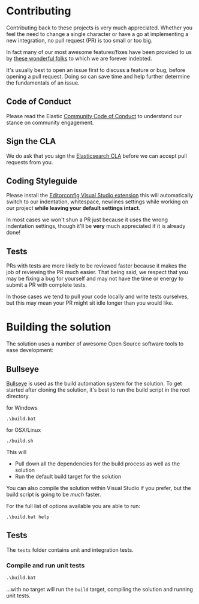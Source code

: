 # Contributing

Contributing back to these projects is very much appreciated. Whether you feel the need to change a single character or have a go at implementing a new integration, no pull request (PR) is too small or too big.

In fact many of our most awesome features/fixes have been provided to us by [these wonderful folks](https://github.com/elastic/elastic-ingest-dotnet/graphs/contributors) to which we are forever indebted. 

It's usually best to open an issue first to discuss a feature or bug, before opening a pull request. Doing so can save time and help further determine the fundamentals of an issue.

## Code of Conduct

Please read the Elastic [Community Code of Conduct](https://www.elastic.co/community/codeofconduct) to understand our stance on community engagement.

## Sign the CLA

We do ask that you sign the [Elasticsearch CLA](https://www.elastic.co/contributor-agreement) before we can accept pull requests from you. 

## Coding Styleguide

Please install the [Editorconfig Visual Studio extension](https://visualstudiogallery.msdn.microsoft.com/c8bccfe2-650c-4b42-bc5c-845e21f96328) this will automatically switch to our indentation, whitespace, newlines settings while working on our project **while leaving your default settings intact**.

In most cases we won't shun a PR just because it uses the wrong indentation settings, though it'll be **very** much appreciated if it is already done!

## Tests

PRs with tests are more likely to be reviewed faster because it makes the job of reviewing the PR much easier. That being said,
we respect that you may be fixing a bug for yourself and may not have the time or energy to submit a PR with complete tests. 

In those cases we tend to pull your code locally and write tests ourselves, but this may mean your PR might sit idle longer than you would like.

# Building the solution

The solution uses a number of awesome Open Source software tools to ease development:

## Bullseye

[Bullseye](https://github.com/adamralph/bullseye) is used as the build automation system for the solution. To get started after cloning the solution, it's best to run the build script in the root directory.

for Windows 

```
.\build.bat
```

for OSX/Linux

```
./build.sh
```

This will

- Pull down all the dependencies for the build process as well as the solution
- Run the default build target for the solution

You can also compile the solution within Visual Studio if you prefer, but the build script is going to be _much_ faster.

For the full list of options available you are able to run:

```
.\build.bat help
```

## Tests

The `tests` folder contains unit and integration tests.

### Compile and run unit tests

```bat
.\build.bat
```

...with no target will run the `build` target, compiling the solution and running unit tests.
